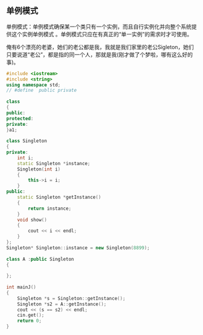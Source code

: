 ## 单例模式

单例模式：单例模式确保某一个类只有一个实例，而且自行实例化并向整个系统提供这个实例单例模式  。单例模式只应在有真正的“单一实例”的需求时才可使用。  

俺有6个漂亮的老婆，她们的老公都是我，我就是我们家里的老公Sigleton，她们只要说道“老公”，都是指的同一个人，那就是我(刚才做了个梦啦，哪有这么好的事)。

```C++
#include <iostream>  
#include <string>  
using namespace std;  
// #define  public private 
  
class   
{  
public:  
protected:  
private:  
}a1;  
  
class Singleton  
{  
private:  
    int i;  
    static Singleton *instance;  
    Singleton(int i)  
    {  
        this->i = i;  
    }  
public:  
    static Singleton *getInstance()  
    {  
        return instance;  
    }  
    void show()  
    {  
        cout << i << endl;  
    }  
};  
Singleton* Singleton::instance = new Singleton(8899);  
  
class A :public Singleton  
{  
  
};  
  
int mainJ()  
{  
    Singleton *s = Singleton::getInstance();  
    Singleton *s2 = A::getInstance();  
    cout << (s == s2) << endl;  
    cin.get();  
    return 0;  
}  
```